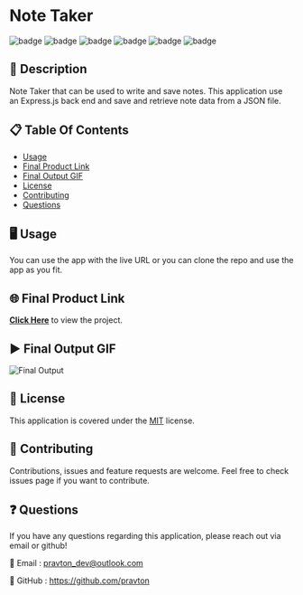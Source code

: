 
# Note Taker
![badge](https://img.shields.io/badge/licence-MIT-green) ![badge](https://img.shields.io/badge/-HTML-red) ![badge](https://img.shields.io/badge/-CSS-red) ![badge](https://img.shields.io/badge/-Javascript-red) ![badge](https://img.shields.io/badge/-Node.js-red) ![badge](https://img.shields.io/badge/-Express.js-red) 

## 📜 Description
Note Taker that can be used to write and save notes. This application use an Express.js back end and save and retrieve note data from a JSON file.

## 📋 Table Of Contents


- [Usage](#%EF%B8%8F-usage)
- [Final Product Link](#-final-product-link)
- [Final Output GIF](#%EF%B8%8F-final-output-gif)
- [License](#-license)
- [Contributing](#-contributing)
- [Questions](#-questions)
  


## 🖥️ Usage

You can use the app with the live URL or you can clone the repo and use the app as you fit.

## 🌐 Final Product Link
[**Click Here**](https://beautiful-kenai-fjords-04468.herokuapp.com/) to view the project.


## ▶️ Final Output GIF

![Final Output](./src/images/final-output.gif "Final output of the project")


## 📝 License

This application is covered under the [MIT](https://choosealicense.com/licenses/mit/) license.


## 🤝 Contributing

Contributions, issues and feature requests are welcome. Feel free to check issues page if you want to contribute.



## ❓ Questions

If you have any questions regarding this application, please reach out via email or github!

📧 Email : pravton_dev@outlook.com

🤖 GitHub : https://github.com/pravton
